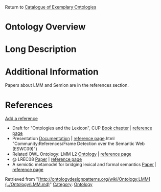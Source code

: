 Return to [Catalogue of Exemplary Ontologies](../Ontology/Main.md "Ontology:Main")



#  Ontology Overview


#  Long Description


#  Additional Information


  

Papers about LMM and Semion are in the references section.



#  References


[Add a reference](index.php@title=Odp%253AAdd_reference&subject=../Ontology/LMM.md "http://ontologydesignpatterns.org/wiki/index.php?title=Odp:Add_reference&subject=Ontology%3ALMM")



* Draft for "Ontologies and the Lexicon", CUP [Book chapter](http://ontologydesignpatterns.org/externaldocs/chapter2.1.5.pdf "http://ontologydesignpatterns.org/externaldocs/chapter2.1.5.pdf") | [reference page](http://ontologydesignpatterns.org/wiki/Community:References/What%E2%80%99s_in_a_Schema%3F_%28draft%29 "Community:References/What’s in a Schema? (draft)")
* Presentation [Documentation](http://ontologydesignpatterns.org/externaldocs/framedetectioneswc09.pdf "http://ontologydesignpatterns.org/externaldocs/framedetectioneswc09.pdf") | [reference page](../Community/References/Frame_Detection_over_the_Semantic_Web_(ESWC09).md).html "Community:References/Frame Detection over the Semantic Web (ESWC09)")
* Related OWL Ontology: LMM L2 [Ontology](http://www.ontologydesignpatterns.org/ont/lmm/LMM_L2.owl "http://www.ontologydesignpatterns.org/ont/lmm/LMM_L2.owl") | [reference page](../Community/References/LMM_L2.md "Community:References/LMM L2")
* @ LREC08 [Paper](http://ontologydesignpatterns.org/externaldocs/LMM.pdf "http://ontologydesignpatterns.org/externaldocs/LMM.pdf") | [reference page](../Community/References/LMM/_an_OWL-DL_MetaModel_to_Represent_Heterogeneous,_Multilingual_Lexical_Knowledge.md "Community:References/LMM: an OWL-DL MetaModel to Represent Heterogeneous, Multilingual Lexical Knowledge")
* A semiotic metamodel for bridging lexical and formal semantics [Paper](http://ontologydesignpatterns.org/externaldocs/XPisaPostCorrectSlim.pdf "http://ontologydesignpatterns.org/externaldocs/XPisaPostCorrectSlim.pdf") | [reference page](../Community/References/Signum_paper.md "Community:References/Signum paper")




Retrieved from "[http://ontologydesignpatterns.org/wiki/Ontology:LMM](../Ontology/LMM.md)"
 [Category](http://ontologydesignpatterns.org/wiki/Special:Categories "Special:Categories"): [Ontology](../Category/Ontology.md "Category:Ontology")